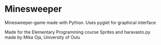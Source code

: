# Minesweeper
Minesweeper-game made with Python. Uses pyglet for graphical interface

Made for the Elementary Programming course
Sprites and haravasto.py made by Mika Oja, University of Oulu
